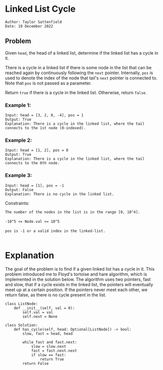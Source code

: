 # Linked List Cycle

```
Author: Taylor Sattenfield
Date: 19 December 2022
```

## Problem

Given ```head```, the head of a linked list, determine if the linked list has a cycle in it.

There is a cycle in a linked list if there is some node in the list that can be reached again by continuously following the ```next``` pointer. Internally, ```pos``` is used to denote the index of the node that tail's ```next``` pointer is connected to. Note that ```pos``` is not passed as a parameter.

Return ```true``` if there is a cycle in the linked list. Otherwise, return ```false```.

### Example 1:

```
Input: head = [3, 2, 0, -4], pos = 1
Output: True
Explanation: There is a cycle in the linked list, where the tail connects to the 1st node (0-indexed).
```
### Example 2:

```
Input: head = [1, 2], pos = 0
Output: True
Explanation: There is a cycle in the linked list, where the tail connects to the 0th node.
```

### Example 3:

```
Input: head = [1], pos = -1
Output: False
Explanation: There is no cycle in the linked list.
```

Constraints:<br>

```The number of the nodes in the list is in the range [0, 10^4].```<br><br>
```-10^5 <= Node.val <= 10^5```<br><br>
```pos is -1 or a valid index in the linked-list.```<br><br>

# Explanation

The goal of the problem is to find if a given linked list has a cycle in it. This problem introduced me to Floyd's tortoise and hare algorithm, which is implemented in the solution below. The algorithm uses two pointers, fast and slow, that if a cycle exists in the linked list, the pointers will eventually meet up at a certain position. If the pointers never meet each other, we return false, as there is no cycle present in the list.

``` python3
class ListNode:
    def __init__(self, val = 0):
        self.val = val
        self.next = None

class Solution:
    def has_cycle(self, head: Optional[ListNode]) -> bool:
        slow, fast = head, head

        while fast and fast.next:
            slow = slow.next
            fast = fast.next.next
            if slow == fast:
                return True
        return False
```

